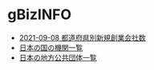 # gBizINFO

- [2021-09-08
  都道府県別新規創業会社数](https://code4fukui.github.io/gBizINFO/company_created.html)
- [日本の国の機関一覧](https://code4fukui.github.io/gBizINFO/jpgovs.html)
- [日本の地方公共団体一覧](https://code4fukui.github.io/gBizINFO/localgovs.html)
